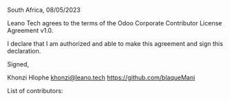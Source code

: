 South Africa, 08/05/2023

Leano Tech agrees to the terms of the Odoo Corporate Contributor License
Agreement v1.0.

I declare that I am authorized and able to make this agreement and sign this
declaration.

Signed,

Khonzi Hlophe khonzi@leano.tech https://github.com/blaqueMani

List of contributors:

